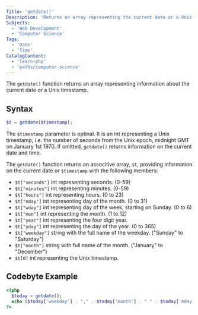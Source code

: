 ```yaml
---
Title: 'getdate()'
Description: 'Returns an array representing the current date or a Unix timestamp.'
Subjects:
  - 'Web Development'
  - 'Computer Science'
Tags:
  - 'Date'
  - 'Time'
CatalogContent:
  - 'learn-php'
  - 'paths/computer-science'
---
```


The `getdate()` function returns an array representing information about the current date or a Unix timestamp.

## Syntax

```php
$t = getdate($timestamp);
```

The `$timestamp` parameter is optinal. It is an int representing a Unix timestamp, i.e. the number of seconds from the Unix epoch, midnight GMT on January 1st 1970. If omitted, `getdate()` returns information on the current date and time.

The `getdate()` function returns an associtive array, `$t`, providing information on the current date or `$timestamp` with the following members:

- `$t["seconds"]` int representing seconds. (0-59)
- `$t["minutes"]` int representing minutes. (0-59)
- `$t["hours"]` int representing hours. (0 to 23)
- `$t["mday"]` int representing day of the month. (0 to 31)
- `$t["wday"]` int representing day of the week, starting on Sunday. (0 to 6)
- `$t["mon"]` int representing the month. (1 to 12)
- `$t["year"]` int representing the four digit year.
- `$t["yday"]` int representing the day of the year. (0 to 365)
- `$t["weekday"]` string with the full name of the weekday. ("Sunday" to "Saturday")
- `$t["month"]` string with full name of the month. ("January" to "December")
- `$t[0]` int representing the Unix timestamp.

## Codebyte Example

```php
<?php
  $today = getdate();
  echo ($today['weekday'] . "," . $today['month'] . " " . $today['mday'] . " " . $today['year']);
?>
```
